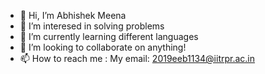 - 👋 Hi, I’m Abhishek Meena
- 👀 I’m interesed in solving problems
- 🌱 I’m currently learning different languages
- 💞️ I’m looking to collaborate on anything!
- 📫 How to reach me : My email: 2019eeb1134@iitrpr.ac.in

<!---
abhishekmeena01/abhishekmeena01 is a ✨ special ✨ repository because its `README.md` (this file) appears on your GitHub profile.
You can click the Preview link to take a look at your changes.
--->

